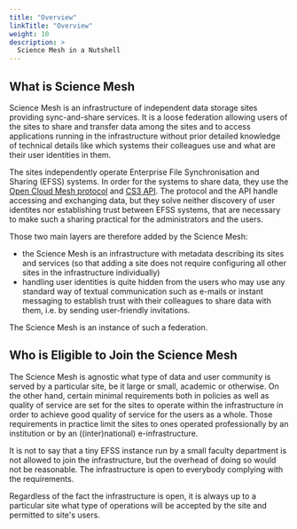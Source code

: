 ```yaml
---
title: "Overview"
linkTitle: "Overview"
weight: 10
description: >
  Science Mesh in a Nutshell
---
```


## What is Science Mesh

Science Mesh is an infrastructure of independent data storage sites
providing sync-and-share services. It is a loose federation
allowing users of the sites to share and transfer data among the sites and
to access applications running in the infrastructure without prior detailed
knowledge of technical details like which systems their colleagues use and
what are their user identities in them.

The sites independently operate Enterprise File Synchronisation and Sharing (EFSS) systems. In order for the systems to share data, they use the [Open Cloud Mesh protocol](https://wiki.geant.org/display/OCM/Open+Cloud+Mesh) and [CS3 API](https://cs3org.github.io/cs3apis/). The protocol and the API handle accessing and exchanging data, but they solve neither discovery of user identites nor establishing trust between EFSS systems, that are necessary to make such a sharing practical for the administrators and the users. 

Those two main layers are therefore added by the Science Mesh:
- the Science Mesh is an infrastructure with metadata describing its
  sites and services (so that adding a site does not require configuring
  all other sites in the infrastructure individually)
- handling user identities is quite hidden from the users who may use any
  standard way of textual communication such as e-mails or instant
  messaging to establish trust with their colleagues to share data with
  them, i.e. by sending user-friendly invitations.

The Science Mesh is an instance of such a federation.

## Who is Eligible to Join the Science Mesh

The Science Mesh is agnostic what type of data and user community is served
by a particular site, be it large or small, academic or otherwise. On the
other hand, certain minimal requirements both in policies as well as
quality of service are set for the sites to operate within the
infrastructure in order to achieve good quality of service for the users as
a whole. Those requirements in practice limit the sites to ones operated
professionally by an institution or by an ((inter)national)
e-infrastructure.

It is not to say that a tiny EFSS instance run by a small faculty
department is not allowed to join the infrastructure, but the overhead of
doing so would not be reasonable. The infrastructure is open to everybody
complying with the requirements.

Regardless of the fact the infrastructure is open, it is always up to a particular site what type of operations
will be accepted by the site and permitted to site's users.

